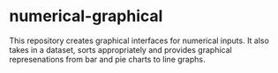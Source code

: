 # numerical-graphical
This repository creates graphical interfaces for numerical inputs. It also takes in a dataset, sorts appropriately and provides graphical represenations from bar and pie charts to line graphs.
